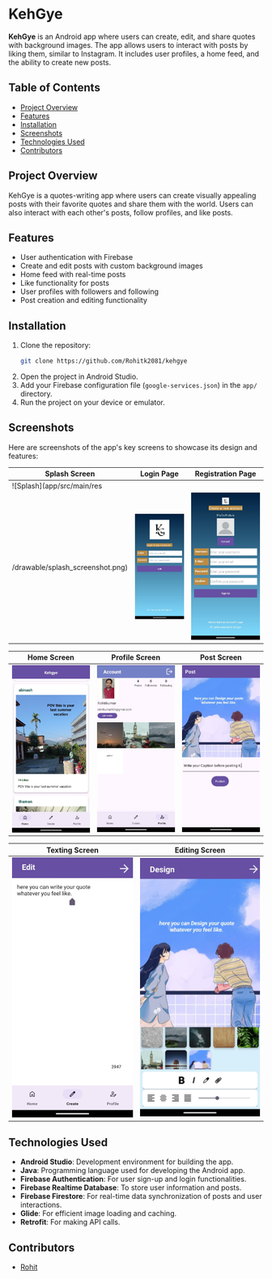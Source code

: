 # KehGye

**KehGye** is an Android app where users can create, edit, and share quotes with background images. The app allows users to interact with posts by liking them, similar to Instagram. It includes user profiles, a home feed, and the ability to create new posts.

## Table of Contents
- [Project Overview](#project-overview)
- [Features](#features)
- [Installation](#installation)
- [Screenshots](#screenshots)
- [Technologies Used](#technologies-used)
- [Contributors](#contributors)

## Project Overview
KehGye is a quotes-writing app where users can create visually appealing posts with their favorite quotes and share them with the world. Users can also interact with each other's posts, follow profiles, and like posts.

## Features
- User authentication with Firebase
- Create and edit posts with custom background images
- Home feed with real-time posts
- Like functionality for posts
- User profiles with followers and following
- Post creation and editing functionality
<!-- - Weather integration using an API (if applicable) -->

## Installation
1. Clone the repository:
    ```bash
    git clone https://github.com/Rohitk2081/kehgye
    ```
2. Open the project in Android Studio.
3. Add your Firebase configuration file (`google-services.json`) in the `app/` directory.
4. Run the project on your device or emulator.

## Screenshots
Here are screenshots of the app's key screens to showcase its design and features:

| Splash Screen | Login Page | Registration Page |
|---------------|------------|-------------------|
| ![Splash](app/src/main/res
/drawable/splash_screenshot.png) | ![Login](login_screenshot.png) | ![Registration](registration_screenshot.png) |

| Home Screen | Profile Screen | Post Screen |
|-------------|----------------|-------------|
| ![Home](home_screenshot.png) | ![Profile](profile_screenshot.png) | ![Post](post_screenshot.png) |

| Texting Screen | Editing Screen | 
|----------------|----------------|
| ![Texting](texting_screenshot.png) | ![Editing](editing_screenshot.png) | 

## Technologies Used
- **Android Studio**: Development environment for building the app.
- **Java**: Programming language used for developing the Android app.
- **Firebase Authentication**: For user sign-up and login functionalities.
- **Firebase Realtime Database**: To store user information and posts.
- **Firebase Firestore**: For real-time data synchronization of posts and user interactions.
- **Glide**: For efficient image loading and caching.
- **Retrofit**: For making API calls.

## Contributors
- [Rohit](https://github.com/Rohitk2081)
